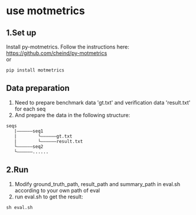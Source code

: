 # use motmetrics
## 1.Set up  
Install py-motmetrics. Follow the instructions here: https://github.com/cheind/py-motmetrics  
or  
```
pip install motmetrics
```
## Data preparation
1. Need to prepare benchmark data 'gt.txt' and verification data 'result.txt' for each seq  
2. And prepare the data in the following structure:
```
seqs
   |——————seq1
   |        └——————gt.txt
   |        └——————result.txt
   └——————seq2
   └——————......
```
## 2.Run  
1. Modify ground_truth_path, result_path and summary_path in eval.sh according to your own path of eval  
2. run eval.sh to get the result:
```
sh eval.sh
```